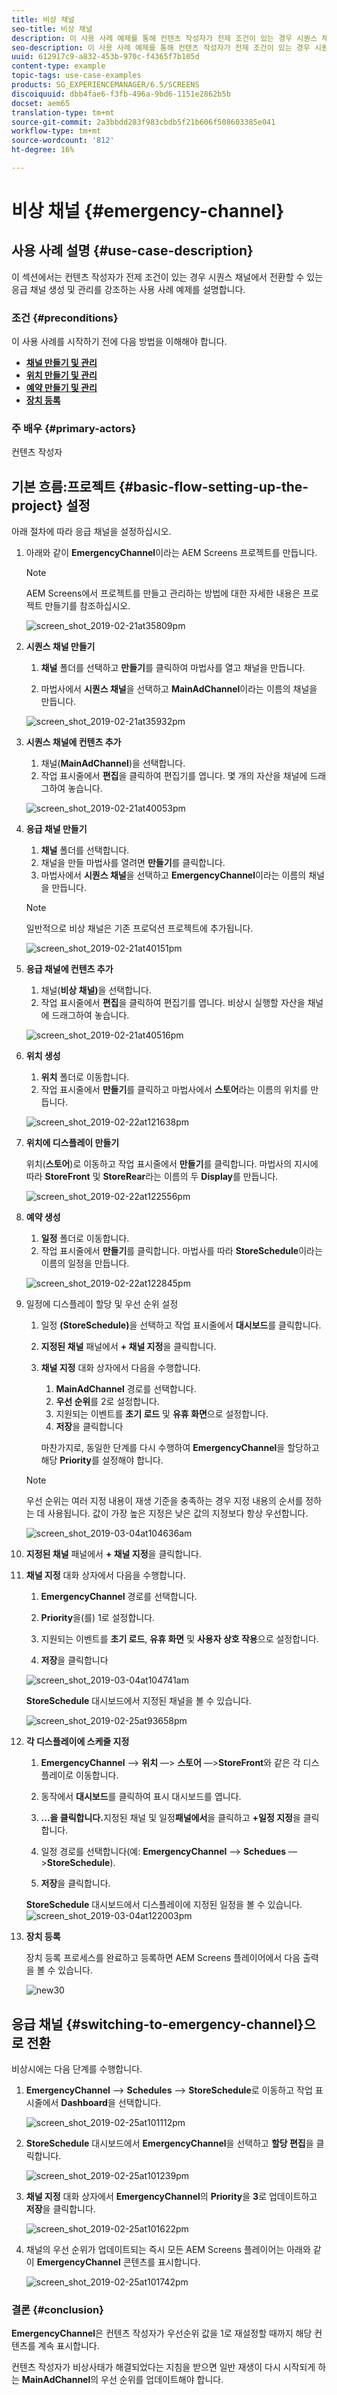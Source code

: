 ```yaml
---
title: 비상 채널
seo-title: 비상 채널
description: 이 사용 사례 예제를 통해 컨텐츠 작성자가 전제 조건이 있는 경우 시퀀스 채널에서 전환할 수 있는 응급 채널을 만들고 관리하는 방법을 살펴보십시오.
seo-description: 이 사용 사례 예제를 통해 컨텐츠 작성자가 전제 조건이 있는 경우 시퀀스 채널에서 전환할 수 있는 응급 채널을 만들고 관리하는 방법을 살펴보십시오.
uuid: 612917c9-a832-453b-970c-f4365f7b105d
content-type: example
topic-tags: use-case-examples
products: SG_EXPERIENCEMANAGER/6.5/SCREENS
discoiquuid: dbb4fae6-f3fb-496a-9bd6-1151e2862b5b
docset: aem65
translation-type: tm+mt
source-git-commit: 2a3bbdd283f983cbdb5f21b606f508603385e041
workflow-type: tm+mt
source-wordcount: '812'
ht-degree: 16%

---
```



# 비상 채널 {#emergency-channel}

## 사용 사례 설명 {#use-case-description}

이 섹션에서는 컨텐츠 작성자가 전제 조건이 있는 경우 시퀀스 채널에서 전환할 수 있는 응급 채널 생성 및 관리를 강조하는 사용 사례 예제를 설명합니다.

### 조건 {#preconditions}

이 사용 사례를 시작하기 전에 다음 방법을 이해해야 합니다.

* **[채널 만들기 및 관리](managing-channels.md)**
* **[위치 만들기 및 관리](managing-locations.md)**
* **[예약 만들기 및 관리](managing-schedules.md)**
* **[장치 등록](device-registration.md)**

### 주 배우 {#primary-actors}

컨텐츠 작성자

## 기본 흐름:프로젝트 {#basic-flow-setting-up-the-project} 설정

아래 절차에 따라 응급 채널을 설정하십시오.

1. 아래와 같이 **EmergencyChannel**&#x200B;이라는 AEM Screens 프로젝트를 만듭니다.

   >[!NOTE]
   >AEM Screens에서 프로젝트를 만들고 관리하는 방법에 대한 자세한 내용은 프로젝트 만들기를 참조하십시오.

   ![screen_shot_2019-02-21at35809pm](assets/screen_shot_2019-02-21at35809pm.png)

1. **시퀀스 채널 만들기**

   1. **채널** 폴더를 선택하고 **만들기**&#x200B;를 클릭하여 마법사를 열고 채널을 만듭니다.

   1. 마법사에서 **시퀀스 채널**&#x200B;을 선택하고 **MainAdChannel**&#x200B;이라는 이름의 채널을 만듭니다.

   ![screen_shot_2019-02-21at35932pm](assets/screen_shot_2019-02-21at35932pm.png)

1. **시퀀스 채널에 컨텐츠 추가**

   1. 채널(**MainAdChannel**)을 선택합니다.
   1. 작업 표시줄에서 **편집**&#x200B;을 클릭하여 편집기를 엽니다. 몇 개의 자산을 채널에 드래그하여 놓습니다.

   ![screen_shot_2019-02-21at40053pm](assets/screen_shot_2019-02-21at40053pm.png)

1. **응급 채널 만들기**

   1. **채널** 폴더를 선택합니다.
   1. 채널을 만들 마법사를 열려면 **만들기**&#x200B;를 클릭합니다.
   1. 마법사에서 **시퀀스 채널**&#x200B;을 선택하고 **EmergencyChannel**&#x200B;이라는 이름의 채널을 만듭니다.

   >[!NOTE]
   >
   >일반적으로 비상 채널은 기존 프로덕션 프로젝트에 추가됩니다.

   ![screen_shot_2019-02-21at40151pm](assets/screen_shot_2019-02-21at40151pm.png)

1. **응급 채널에 컨텐츠 추가**

   1. 채널(**비상 채널)**&#x200B;을 선택합니다.
   1. 작업 표시줄에서 **편집**&#x200B;을 클릭하여 편집기를 엽니다. 비상시 실행할 자산을 채널에 드래그하여 놓습니다.

   ![screen_shot_2019-02-21at40516pm](assets/screen_shot_2019-02-21at40516pm.png)

1. **위치 생성**

   1. **위치** 폴더로 이동합니다.
   1. 작업 표시줄에서 **만들기**&#x200B;를 클릭하고 마법사에서 **스토어**&#x200B;라는 이름의 위치를 만듭니다.

   ![screen_shot_2019-02-22at121638pm](assets/screen_shot_2019-02-22at121638pm.png)

1. **위치에 디스플레이 만들기**

   위치(**스토어**)로 이동하고 작업 표시줄에서 **만들기**&#x200B;를 클릭합니다. 마법사의 지시에 따라 **StoreFront** 및 **StoreRear**&#x200B;라는 이름의 두 **Display**&#x200B;를 만듭니다.

   ![screen_shot_2019-02-22at122556pm](assets/screen_shot_2019-02-22at122556pm.png)

1. **예약 생성**

   1. **일정** 폴더로 이동합니다.
   1. 작업 표시줄에서 **만들기**&#x200B;를 클릭합니다. 마법사를 따라 **StoreSchedule**&#x200B;이라는 이름의 일정을 만듭니다.

   ![screen_shot_2019-02-22at122845pm](assets/screen_shot_2019-02-22at122845pm.png)

1. 일정에 디스플레이 할당 및 우선 순위 설정

   1. 일정 **(StoreSchedule)**&#x200B;을 선택하고 작업 표시줄에서 **대시보드**&#x200B;를 클릭합니다.

   1. **지정된 채널** 패널에서 **+ 채널 지정**&#x200B;을 클릭합니다.

   1. **채널 지정** 대화 상자에서 다음을 수행합니다.

      1. **MainAdChannel** 경로를 선택합니다.
      1. **우선 순위**&#x200B;를 2로 설정합니다.
      1. 지원되는 이벤트를 **초기 로드** 및 **유휴 화면**&#x200B;으로 설정합니다.
      1. **저장**&#x200B;을 클릭합니다

      마찬가지로, 동일한 단계를 다시 수행하여 **EmergencyChannel**&#x200B;을 할당하고 해당 **Priority**&#x200B;를 설정해야 합니다.
   >[!NOTE]
   >
   >우선 순위는 여러 지정 내용이 재생 기준을 충족하는 경우 지정 내용의 순서를 정하는 데 사용됩니다. 값이 가장 높은 지정은 낮은 값의 지정보다 항상 우선합니다.

   ![screen_shot_2019-03-04at104636am](assets/screen_shot_2019-03-04at104636am.png)

1. **지정된 채널** 패널에서 **+ 채널 지정**&#x200B;을 클릭합니다.

1. **채널 지정** 대화 상자에서 다음을 수행합니다.

   1. **EmergencyChannel** 경로를 선택합니다.
   1. **Priority**&#x200B;을(를) 1로 설정합니다.

   1. 지원되는 이벤트를 **초기 로드**, **유휴 화면** 및 **사용자 상호 작용**&#x200B;으로 설정합니다.

   1. **저장**&#x200B;을 클릭합니다

   ![screen_shot_2019-03-04at104741am](assets/screen_shot_2019-03-04at104741am.png)

   **StoreSchedule** 대시보드에서 지정된 채널을 볼 수 있습니다.

   ![screen_shot_2019-02-25at93658pm](assets/screen_shot_2019-02-25at93658pm.png)

1. **각 디스플레이에 스케줄 지정**

   1. **EmergencyChannel** —> **위치** —> **스토어** —>**StoreFront**&#x200B;와 같은 각 디스플레이로 이동합니다.

   1. 동작에서 **대시보드**&#x200B;를 클릭하여 표시 대시보드를 엽니다.
   1. **...을 클릭합니다.**&#x200B;지정된 채널 및 일정&#x200B;**패널에서**&#x200B;을 클릭하고 **+일정 지정**&#x200B;을 클릭합니다.

   1. 일정 경로를 선택합니다(예: **EmergencyChannel** —> **Schedues** —>**StoreSchedule**).

   1. **저장**&#x200B;을 클릭합니다.

   **StoreSchedule** 대시보드에서 디스플레이에 지정된 일정을 볼 수 있습니다.
   ![screen_shot_2019-03-04at122003pm](assets/screen_shot_2019-03-04at122003pm.png)

1. **장치 등록**

   장치 등록 프로세스를 완료하고 등록하면 AEM Screens 플레이어에서 다음 출력을 볼 수 있습니다.

   ![new30](assets/new30.gif)

## 응급 채널 {#switching-to-emergency-channel}으로 전환

비상시에는 다음 단계를 수행합니다.

1. **EmergencyChannel** —> **Schedules** —> **StoreSchedule**&#x200B;로 이동하고 작업 표시줄에서 **Dashboard**&#x200B;을 선택합니다.

   ![screen_shot_2019-02-25at101112pm](assets/screen_shot_2019-02-25at101112pm.png)

1. **StoreSchedule** 대시보드에서 **EmergencyChannel**&#x200B;을 선택하고 **할당 편집**&#x200B;을 클릭합니다.

   ![screen_shot_2019-02-25at101239pm](assets/screen_shot_2019-02-25at101239pm.png)

1. **채널 지정** 대화 상자에서 **EmergencyChannel**&#x200B;의 **Priority**&#x200B;을 **3**&#x200B;로 업데이트하고 **저장**&#x200B;을 클릭합니다.

   ![screen_shot_2019-02-25at101622pm](assets/screen_shot_2019-02-25at101622pm.png)

1. 채널의 우선 순위가 업데이트되는 즉시 모든 AEM Screens 플레이어는 아래와 같이 **EmergencyChannel** 콘텐츠를 표시합니다.

   ![screen_shot_2019-02-25at101742pm](assets/screen_shot_2019-02-25at101742pm.png)

### 결론 {#conclusion}

**EmergencyChannel**&#x200B;은 컨텐츠 작성자가 우선순위 값을 1로 재설정할 때까지 해당 컨텐츠를 계속 표시합니다.

컨텐츠 작성자가 비상사태가 해결되었다는 지침을 받으면 일반 재생이 다시 시작되게 하는 **MainAdChannel**&#x200B;의 우선 순위를 업데이트해야 합니다.
